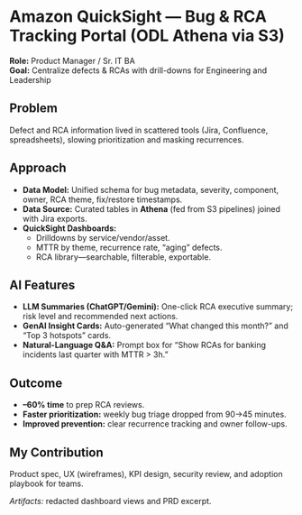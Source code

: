 # Amazon QuickSight — Bug & RCA Tracking Portal (ODL Athena via S3)

**Role:** Product Manager / Sr. IT BA  
**Goal:** Centralize defects & RCAs with drill-downs for Engineering and Leadership

## Problem
Defect and RCA information lived in scattered tools (Jira, Confluence, spreadsheets), slowing prioritization and masking recurrences.

## Approach
- **Data Model:** Unified schema for bug metadata, severity, component, owner, RCA theme, fix/restore timestamps.  
- **Data Source:** Curated tables in **Athena** (fed from S3 pipelines) joined with Jira exports.  
- **QuickSight Dashboards:**  
  - Drilldowns by service/vendor/asset.  
  - MTTR by theme, recurrence rate, “aging” defects.  
  - RCA library—searchable, filterable, exportable.

## AI Features
- **LLM Summaries (ChatGPT/Gemini):** One-click RCA executive summary; risk level and recommended next actions.  
- **GenAI Insight Cards:** Auto-generated “What changed this month?” and “Top 3 hotspots” cards.  
- **Natural-Language Q&A:** Prompt box for “Show RCAs for banking incidents last quarter with MTTR > 3h.”

## Outcome
- **–60% time** to prep RCA reviews.  
- **Faster prioritization:** weekly bug triage dropped from 90→45 minutes.  
- **Improved prevention:** clear recurrence tracking and owner follow-ups.

## My Contribution
Product spec, UX (wireframes), KPI design, security review, and adoption playbook for teams.

*Artifacts:* redacted dashboard views and PRD excerpt.
